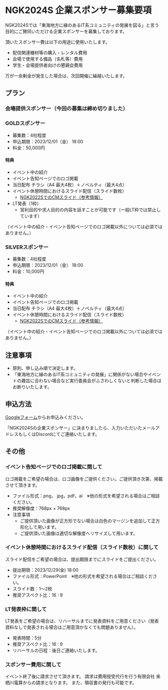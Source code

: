 # NGK2024S 企業スポンサー募集要項
NGK2024Sでは「東海地方に縁のあるIT系コミュニティの発展を図る」と言う目的にご賛同いただける企業スポンサーを募集しております。

頂いたスポンサー費は以下の用途に使用いたします。
* 配信関連機材等の購入・レンタル費用
* 会場で使用する備品（名札等）費用
* 学生・会場提供者向けの懇親会費用

万が一余剰金が発生した場合は、次回開催に繰越いたします。

## プラン

### 会場提供スポンサー（今回の募集は締め切りました）

### GOLDスポンサー
* 募集数：4社程度
* 申込期限：2023/12/01（金） 18:00
* 料金：50,000円

#### 特典
* イベント中の紹介
* イベント告知ページでのロゴ掲載
* 当日配布 チラシ（A4 最大4枚）＋ノベルティ（最大4点）
* イベント休憩時間におけるスライド配信（スライド数枚）
    * [NGK2022SでのCMスライド（参考情報）](https://github.com/nagoya-godo-konshinkai/ngk2022s/blob/main/original/materials/cm.pptx)
* LT発表（1枠）
    * 営利目的や求人目的の内容を話すことが可能です（一般LT枠では禁止しています）

 （イベント中の紹介・イベント告知ページでのロゴ掲載以外については必須ではありません。）

### SILVERスポンサー
* 募集数：4社程度
* 申込期限：2023/12/01（金） 18:00
* 料金：10,000円

#### 特典
* イベント中の紹介
* イベント告知ページでのロゴ掲載
* 当日配布 チラシ（A4 最大4枚）＋ノベルティ（最大4点）
* イベント休憩時間におけるスライド配信（スライド数枚）
    * [NGK2022SでのCMスライド（参考情報）](https://github.com/nagoya-godo-konshinkai/ngk2022s/blob/main/original/materials/cm.pptx)

 （イベント中の紹介・イベント告知ページでのロゴ掲載以外については必須ではありません。）

## 注意事項
* 原則、申し込み順で決定します。
* 「東海地方に縁のあるIT系コミュニティの発展」に関係がない場合やイベントの趣旨に合わない場合など実行委員会がふさわしくないと判断した場合はお断りいたします。

## 申込方法
[Googleフォーム](https://docs.google.com/forms/d/1Bg2W35Zq-_j3fBNned0IyDf2AWnOrEDEUuA4M-m3uaU/)からお申込みください。

「NGK2024Sの企業スポンサー」に決まりましたら、入力いただいたメールアドレスもしくはDiscordにてご連絡いたします。

## その他

### イベント告知ページでのロゴ掲載に関して
ロゴ掲載をご希望の場合は、ロゴ画像をご提供ください。ご提供頂き次第、掲載させて頂きます。

* ファイル形式：png， jpg，pdf，ai　※他の形式を希望される場合はご相談ください。
* 推奨解像度：768px × 768px
* 注意事項
    * ご提供頂いた画像が正方形でない場合は白色のマージンを追加して正方形化して用います。
    * ご提供頂いた画像は適切な解像度へリサイズして用います。

### イベント休憩時間におけるスライド配信（スライド数枚）に関して
スライド配信をご希望の場合は、提出期限までにスライドをご提出ください。

* 提出期限：2023/12/29(金) 18:00
* ファイル形式：PowerPoint　※他の形式を希望される場合はご相談ください。
* スライド数：1～2枚
* 推奨アスペクト比：16 : 9

### LT発表枠に関して
LT発表をご希望の場合は、リハーサルまでに発表資料をご用意ください（発表資料なしで発表される場合はご用意頂かなくても問題ありません）。

* 発表時間：5分
* 推奨アスペクト比：16 : 9
* リハーサルの日程：後日ご連絡いたします。

### スポンサー費用に関して
イベント終了後に請求させて頂きます。
請求は費用授受代行を行う有限会社 来栖川電算からの請求となります。
また、領収書の発行も可能です。
